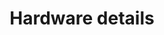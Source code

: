 ---
slug: /simple-sensor/simple-light-sensor/simple-light-sensor-hardware
title: Hardware details
id: simple-light-sensor-hardware 
hide_title: False
---